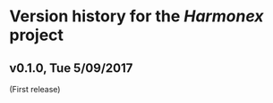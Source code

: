 # Version history for the _Harmonex_ project

## <a name="v0.1.0"></a>v0.1.0, Tue 5/09/2017

(First release)
